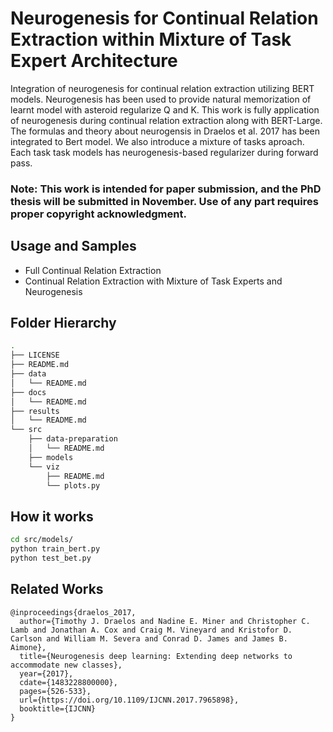# Neurogenesis for Continual Relation Extraction within Mixture of Task Expert Architecture
Integration of neurogenesis for continual relation extraction utilizing BERT models.
Neurogenesis has been used to provide natural memorization of learnt model with asteroid regularize Q and K.
This work is fully application of neurogenesis during continual relation extraction along with BERT-Large.
The formulas and theory about neurogensis in Draelos et al. 2017 has been integrated to Bert model.
We also introduce a mixture of tasks aproach. Each task task models has neurogenesis-based regularizer during forward pass.
### Note: This work is intended for paper submission, and the PhD thesis will be submitted in November. Use of any part requires proper copyright acknowledgment.
## Usage and Samples
 * Full Continual Relation Extraction
 * Continual Relation Extraction with Mixture of Task Experts and Neurogenesis

## Folder Hierarchy
````bash 
.
├── LICENSE
├── README.md
├── data
│   └── README.md
├── docs
│   └── README.md
├── results
│   └── README.md
└── src
    ├── data-preparation
    │   └── README.md
    ├── models
    └── viz
        ├── README.md
        └── plots.py

````

## How it works
```bash
cd src/models/
python train_bert.py
python test_bet.py
```

## Related Works
````
@inproceedings{draelos_2017,
  author={Timothy J. Draelos and Nadine E. Miner and Christopher C. Lamb and Jonathan A. Cox and Craig M. Vineyard and Kristofor D. Carlson and William M. Severa and Conrad D. James and James B. Aimone},
  title={Neurogenesis deep learning: Extending deep networks to accommodate new classes},
  year={2017},
  cdate={1483228800000},
  pages={526-533},
  url={https://doi.org/10.1109/IJCNN.2017.7965898},
  booktitle={IJCNN}
}
````
